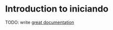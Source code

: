 # Introduction to iniciando

TODO: write [great documentation](http://jacobian.org/writing/what-to-write/)
